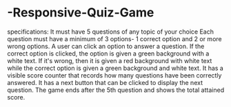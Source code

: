 # -Responsive-Quiz-Game
specifications:   It must have 5 questions of any topic of your choice Each question must have a minimum of 3 options- 1 correct option and 2 or more wrong options. A user can click an option to answer a question. If the correct option is clicked, the option is given a green background with a white text. If it's wrong, then it is given a red background with white text while the correct option is given a green background and white text. It has a visible score counter that records how many questions have been correctly answered. It has a next button that can be clicked to display the next question. The game ends after the 5th question and shows the total attained score.
